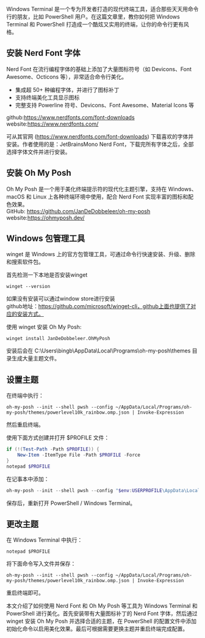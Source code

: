 Windows Terminal 是一个专为开发者打造的现代终端工具，适合那些天天用命令行的朋友，比如 PowerShell 用户。在这篇文章里，教你如何把 Windows Terminal 和 PowerShell 打造成一个酷炫又实用的终端，让你的命令行更有风格。

## 安装 Nerd Font 字体

Nerd Font 在流行编程字体的基础上添加了大量图标符号（如 Devicons、Font Awesome、Octicons 等），非常适合命令行美化。

- 集成超 50+ 种编程字体，并进行了图标补丁
- 支持终端美化工具显示图标
- 完整支持 Powerline 符号、Devicons、Font Awesome、Material Icons 等

github:https://www.nerdfonts.com/font-downloads  
website:https://www.nerdfonts.com/

可从其官网 (https://www.nerdfonts.com/font-downloads) 下载喜欢的字体并安装。作者使用的是：JetBrainsMono Nerd Font，下载完所有字体之后，全部选择字体文件并进行安装。

## 安装 Oh My Posh

Oh My Posh 是一个用于美化终端提示符的现代化主题引擎，支持在 Windows、macOS 和 Linux 上各种终端环境中使用，配合 Nerd Font 实现丰富的图标和配色效果。  
GitHub: https://github.com/JanDeDobbeleer/oh-my-posh  
website:https://ohmyposh.dev/

## Windows 包管理工具

winget 是 Windows 上的官方包管理工具，可通过命令行快速安装、升级、删除和搜索软件包。

首先检测一下本地是否安装winget

```shell
winget --version
```

如果没有安装可以通过window store进行安装  
github地址：https://github.com/microsoft/winget-cli，github上面也提供了对应的安装方式。

使用 winget 安装 Oh My Posh:

```shell
winget install JanDeDobbeleer.OhMyPosh
```

安装后会在 C:\Users\bingb\AppData\Local\Programs\oh-my-posh\themes 目录生成大量主题文件。

## 设置主题

在终端中执行：

```shell
oh-my-posh --init --shell pwsh --config ~/AppData/Local/Programs/oh-my-posh/themes/powerlevel10k_rainbow.omp.json | Invoke-Expression
```

然后重启终端。

使用下面方式创建并打开 $PROFILE 文件：

```powershell
if (!(Test-Path -Path $PROFILE)) {
    New-Item -ItemType File -Path $PROFILE -Force
}
notepad $PROFILE
```

在记事本中添加：

```powershell
oh-my-posh --init --shell pwsh --config "$env:USERPROFILE\AppData\Local\Programs\oh-my-posh\themes\jandedobbeleer.omp.json" | Invoke-Expression
```

保存后，重新打开 PowerShell / Windows Terminal。

## 更改主题

在 Windows Terminal 中执行：

```shell
notepad $PROFILE
```

将下面命令写入文件并保存：

```shell
oh-my-posh --init --shell pwsh --config ~/AppData/Local/Programs/oh-my-posh/themes/powerlevel10k_rainbow.omp.json | Invoke-Expression
```

重启终端即可。

本文介绍了如何使用 Nerd Font 和 Oh My Posh 等工具为 Windows Terminal 和 PowerShell 进行美化。首先安装带有大量图标补丁的 Nerd Font 字体，然后通过 winget 安装 Oh My Posh 并选择合适的主题，在 PowerShell 的配置文件中添加初始化命令以启用美化效果。最后可根据需要更换主题并重启终端完成配置。

